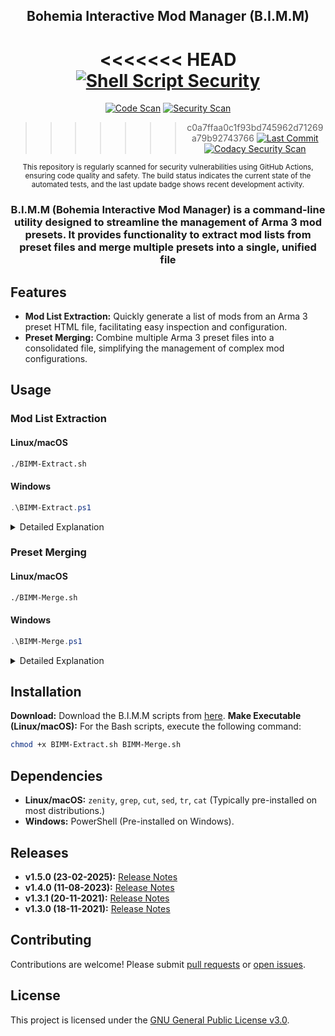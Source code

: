 <div align="center">

## Bohemia Interactive Mod Manager (B.I.M.M)

<<<<<<< HEAD
[![Shell Script Security](https://github.com/MBarkerUK/B.I.M.M/actions/workflows/CScan.yml/badge.svg?branch=main)](https://github.com/MBarkerUK/B.I.M.M/actions/workflows/CScan.yml)
=======
[![Code Scan](https://github.com/MBarkerUK/B.I.M.M/actions/workflows/CScan.yml/badge.svg?branch=main)](https://github.com/MBarkerUK/B.I.M.M/actions/workflows/CScan.yml)
[![Security Scan](https://img.shields.io/badge/Security-Scanned-brightgreen)](https://github.com/MBarkerUK/B.I.M.M/security)
>>>>>>> c0a7ffaa0c1f93bd745962d71269a79b92743766
[![Last Commit](https://img.shields.io/github/last-commit/MBarkerUK/B.I.M.M)](https://github.com/MBarkerUK/B.I.M.M/commits/main)
[![Codacy Security Scan](https://github.com/MBarkerUK/B.I.M.M/actions/workflows/codacy.yml/badge.svg?branch=main)](https://github.com/MBarkerUK/B.I.M.M/actions/workflows/codacy.yml)

<small>This repository is regularly scanned for security vulnerabilities using GitHub Actions, ensuring code quality and safety. The build status indicates the current state of the automated tests, and the last update badge shows recent development activity.</small>

### B.I.M.M (Bohemia Interactive Mod Manager) is a command-line utility designed to streamline the management of Arma 3 mod presets. It provides functionality to extract mod lists from preset files and merge multiple presets into a single, unified file

</div>

## Features

* **Mod List Extraction:** Quickly generate a list of mods from an Arma 3 preset HTML file, facilitating easy inspection and configuration.
* **Preset Merging:** Combine multiple Arma 3 preset files into a consolidated file, simplifying the management of complex mod configurations.

## Usage

### Mod List Extraction

#### Linux/macOS

```bash
./BIMM-Extract.sh
```

#### Windows

```powershell
.\BIMM-Extract.ps1
```

<details>
<summary>Detailed Explanation</summary>

This command extracts mod names from a given Arma 3 preset HTML file.

1. **File Selection:** A file selection dialog will appear, prompting you to choose the desired preset HTML file.

2. **Mod Name Extraction:** The script parses the HTML file, identifying and extracting the mod names.

3. **Output:** The extracted mod list is saved to `ModList.txt` in the current working directory. The file contains a single line with mod names delimited by `;@`, suitable for direct use in configuration files.

</details>

### Preset Merging

#### Linux/macOS

```bash
./BIMM-Merge.sh
```

#### Windows

```powershell
.\BIMM-Merge.ps1
```

<details>
<summary>Detailed Explanation</summary>

This command merges two Arma 3 preset HTML files.

1. **File Selection:** You will be prompted to select two preset HTML files.

2. **Template Utilization:** The script uses a template file (`Arma 3 Preset Default.html`) to ensure proper formatting of the merged output.

3. **Mod List Extraction & Combination:** The script extracts the mod lists from the selected files and combines them.

4. **Template Population:** The combined mod list is inserted into the designated section of the template.

5. **Output:** The merged preset is saved as `Arma 3 Preset Merged.html` in the current working directory.

</details>

## Installation

**Download:** Download the B.I.M.M scripts from [here](https://github.com/MBarkerUK/B.I.M.M/releases).
**Make Executable (Linux/macOS):** For the Bash scripts, execute the following command:

```bash
chmod +x BIMM-Extract.sh BIMM-Merge.sh
```

## Dependencies

* **Linux/macOS:**  `zenity`, `grep`, `cut`, `sed`, `tr`, `cat` (Typically pre-installed on most distributions.)
* **Windows:** PowerShell (Pre-installed on Windows).

## Releases

* **v1.5.0 (23-02-2025):** [Release Notes](https://github.com/MBarkerUK/B.I.M.M/releases/tag/1.5.0)
* **v1.4.0 (11-08-2023):** [Release Notes](https://github.com/MBarkerUK/B.I.M.M/releases/tag/1.4.0)
* **v1.3.1 (20-11-2021):** [Release Notes](https://github.com/MBarkerUK/B.I.M.M/releases/tag/1.3.1)
* **v1.3.0 (18-11-2021):** [Release Notes](https://github.com/MBarkerUK/B.I.M.M/releases/tag/1.3.0)

## Contributing

Contributions are welcome! Please submit [pull requests](https://github.com/MBarkerUK/B.I.M.M/pulls) or [open issues](https://github.com/MBarkerUK/B.I.M.M/issues).

## License

This project is licensed under the [GNU General Public License v3.0](LICENSE).
